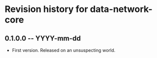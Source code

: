 # Revision history for data-network-core

## 0.1.0.0 -- YYYY-mm-dd

* First version. Released on an unsuspecting world.
